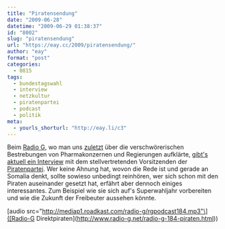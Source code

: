 ```yaml
---
title: "Piratensendung"
date: "2009-06-28"
datetime: "2009-06-29 01:38:37"
id: "8002"
slug: "piratensendung"
url: "https://eay.cc/2009/piratensendung/"
author: "eay"
format: "post"
categories:
  - 0815
tags:
  - bundestagswahl
  - interview
  - netzkultur
  - piratenpartei
  - podcast
  - politik
meta:
  - yourls_shorturl: "http://eay.li/c3"
---
```


Beim [Radio G](http://www.radio-g.net/), wo man uns [zuletzt](//eay.cc/2009/wir-werden-alle-sterben/) über die verschwörerischen Bestrebungen von Pharmakonzernen und Regierungen aufklärte, [gibt's aktuell ein Interview](http://www.radio-g.net/radio-g-184-piraten.html) mit dem stellvertretenden Vorsitzenden der [Piratenpartei](http://www.piratenpartei.de/). Wer keine Ahnung hat, wovon die Rede ist und gerade an Somalia denkt, sollte sowieso unbedingt reinhören, wer sich schon mit den Piraten auseinander gesetzt hat, erfährt aber dennoch einiges interessantes. Zum Beispiel wie sie sich auf's Superwahljahr vorbereiten und wie die Zukunft der Freibeuter aussehen könnte.

\[audio src="http://mediap1.roadkast.com/radio-g/rgpodcast184.mp3"\]([Radio-G Direktpiraten](http://www.radio-g.net/radio-g-184-piraten.html))
